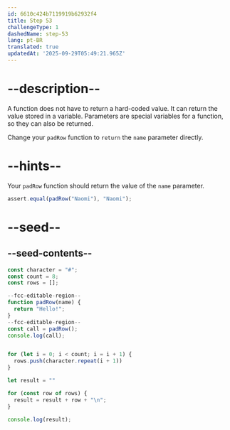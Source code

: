 ```yaml
---
id: 6610c424b7119919b62932f4
title: Step 53
challengeType: 1
dashedName: step-53
lang: pt-BR
translated: true
updatedAt: '2025-09-29T05:49:21.965Z'
---
```


# --description--

A function does not have to return a hard-coded value. It can return the value stored in a variable. Parameters are special variables for a function, so they can also be returned.

Change your `padRow` function to `return` the `name` parameter directly.

# --hints--

Your `padRow` function should return the value of the `name` parameter.

```js
assert.equal(padRow("Naomi"), "Naomi");
```

# --seed--

## --seed-contents--

```js
const character = "#";
const count = 8;
const rows = [];

--fcc-editable-region--
function padRow(name) {
  return "Hello!";
}
--fcc-editable-region--
const call = padRow();
console.log(call);


for (let i = 0; i < count; i = i + 1) {
  rows.push(character.repeat(i + 1))
}

let result = ""

for (const row of rows) {
  result = result + row + "\n";
}

console.log(result);
```
